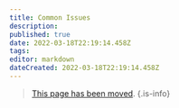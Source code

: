 ```yaml
---
title: Common Issues
description: 
published: true
date: 2022-03-18T22:19:14.458Z
tags: 
editor: markdown
dateCreated: 2022-03-18T22:19:14.458Z
---
```


> [This page has been moved](/en/engineering/setup/common-issues).
{.is-info}
